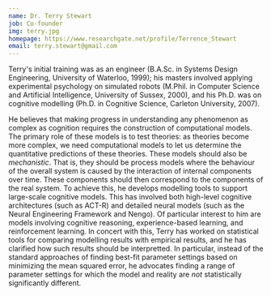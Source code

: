 ```yaml
---
name: Dr. Terry Stewart
job: Co-founder
img: terry.jpg
homepage: https://www.researchgate.net/profile/Terrence_Stewart
email: terry.stewart@gmail.com
---
```


Terry's initial training was as an engineer (B.A.Sc. in
Systems Design Engineering, University of Waterloo, 1999); his masters
involved applying experimental psychology on simulated robots (M.Phil.
in Computer Science and Artificial Intelligence, University of Sussex,
2000), and his Ph.D. was on cognitive modelling (Ph.D. in Cognitive
Science, Carleton University, 2007).

He believes that making progress in understanding any phenomenon as
complex as cognition requires the construction of computational
models. The primary role of these models is to test theories: as
theories become more complex, we need computational models to let us
determine the quantitative predictions of these theories. These models
should also be _mechanistic_. That is, they should be process models
where the behaviour of the overall system is caused by the interaction
of internal components over time. These components should then
correspond to the components of the real system. To achieve this, he
develops modelling tools to
support large-scale cognitive models. This has involved both
high-level cognitive architectures (such as ACT-R) and detailed neural
models (such as the Neural Engineering Framework and Nengo). Of particular
interest to him are models involving cognitive reasoning, experience-based
learning, and reinforcement learning. In concert with this, Terry has 
worked on statistical tools
for comparing modelling results with empirical results, and he has clarified
how such
results should be interpretted. In particular, instead of the standard
approaches of finding best-fit parameter settings based on minimizing
the mean squared error, he advocates finding a range of parameter
settings for which the model and reality are _not_ statistically
significantly different.
